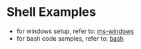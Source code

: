 Shell Examples
==============

* for windows setup, refer to: [ms-windows](./ms-windows/README.md)
* for bash code samples, refer to: [bash](./bash/README.md)